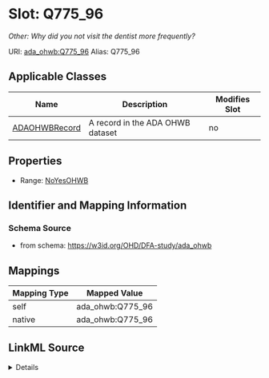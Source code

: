 

# Slot: Q775_96 


_Other: Why did you not visit the dentist more frequently?_





URI: [ada_ohwb:Q775_96](https://w3id.org/OHD/DFA-study/ada_ohwb/Q775_96)
Alias: Q775_96

<!-- no inheritance hierarchy -->





## Applicable Classes

| Name | Description | Modifies Slot |
| --- | --- | --- |
| [ADAOHWBRecord](ADAOHWBRecord.md) | A record in the ADA OHWB dataset |  no  |







## Properties

* Range: [NoYesOHWB](NoYesOHWB.md)





## Identifier and Mapping Information







### Schema Source


* from schema: https://w3id.org/OHD/DFA-study/ada_ohwb




## Mappings

| Mapping Type | Mapped Value |
| ---  | ---  |
| self | ada_ohwb:Q775_96 |
| native | ada_ohwb:Q775_96 |




## LinkML Source

<details>
```yaml
name: Q775_96
description: 'Other: Why did you not visit the dentist more frequently?'
from_schema: https://w3id.org/OHD/DFA-study/ada_ohwb
rank: 1000
alias: Q775_96
domain_of:
- ADA_OHWBRecord
range: NoYesOHWB

```
</details>